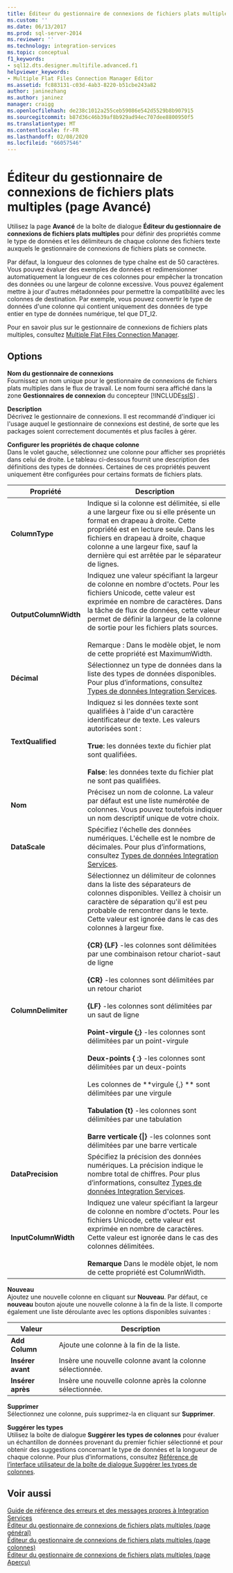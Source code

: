 ```yaml
---
title: Éditeur du gestionnaire de connexions de fichiers plats multiples (page avancé) | Microsoft Docs
ms.custom: ''
ms.date: 06/13/2017
ms.prod: sql-server-2014
ms.reviewer: ''
ms.technology: integration-services
ms.topic: conceptual
f1_keywords:
- sql12.dts.designer.multifile.advanced.f1
helpviewer_keywords:
- Multiple Flat Files Connection Manager Editor
ms.assetid: fc883131-c03d-4ab3-8220-b51cbe243a82
author: janinezhang
ms.author: janinez
manager: craigg
ms.openlocfilehash: de238c1012a255ceb59086e542d5529b8b907915
ms.sourcegitcommit: b87d36c46b39af8b929ad94ec707dee8800950f5
ms.translationtype: MT
ms.contentlocale: fr-FR
ms.lasthandoff: 02/08/2020
ms.locfileid: "66057546"
---
```

# <a name="multiple-flat-files-connection-manager-editor-advanced-page"></a>Éditeur du gestionnaire de connexions de fichiers plats multiples (page Avancé)
  Utilisez la page **Avancé** de la boîte de dialogue **Éditeur du gestionnaire de connexions de fichiers plats multiples** pour définir des propriétés comme le type de données et les délimiteurs de chaque colonne des fichiers texte auxquels le gestionnaire de connexions de fichiers plats se connecte.  
  
 Par défaut, la longueur des colonnes de type chaîne est de 50 caractères. Vous pouvez évaluer des exemples de données et redimensionner automatiquement la longueur de ces colonnes pour empêcher la troncation des données ou une largeur de colonne excessive. Vous pouvez également mettre à jour d'autres métadonnées pour permettre la compatibilité avec les colonnes de destination. Par exemple, vous pouvez convertir le type de données d'une colonne qui contient uniquement des données de type entier en type de données numérique, tel que DT_I2.  
  
 Pour en savoir plus sur le gestionnaire de connexions de fichiers plats multiples, consultez [Multiple Flat Files Connection Manager](connection-manager/multiple-flat-files-connection-manager.md).  
  
## <a name="options"></a>Options  
 **Nom du gestionnaire de connexions**  
 Fournissez un nom unique pour le gestionnaire de connexions de fichiers plats multiples dans le flux de travail. Le nom fourni sera affiché dans la zone **Gestionnaires de connexion** du concepteur [!INCLUDE[ssIS](../includes/ssis-md.md)] .  
  
 **Description**  
 Décrivez le gestionnaire de connexions. Il est recommandé d'indiquer ici l'usage auquel le gestionnaire de connexions est destiné, de sorte que les packages soient correctement documentés et plus faciles à gérer.  
  
 **Configurer les propriétés de chaque colonne**  
 Dans le volet gauche, sélectionnez une colonne pour afficher ses propriétés dans celui de droite. Le tableau ci-dessous fournit une description des définitions des types de données. Certaines de ces propriétés peuvent uniquement être configurées pour certains formats de fichiers plats.  
  
|Propriété|Description|  
|--------------|-----------------|  
|**ColumnType**|Indique si la colonne est délimitée, si elle a une largeur fixe ou si elle présente un format en drapeau à droite. Cette propriété est en lecture seule. Dans les fichiers en drapeau à droite, chaque colonne a une largeur fixe, sauf la dernière qui est arrêtée par le séparateur de lignes.|  
|**OutputColumnWidth**|Indiquez une valeur spécifiant la largeur de colonne en nombre d'octets. Pour les fichiers Unicode, cette valeur est exprimée en nombre de caractères. Dans la tâche de flux de données, cette valeur permet de définir la largeur de la colonne de sortie pour les fichiers plats sources.<br /><br /> Remarque : Dans le modèle objet, le nom de cette propriété est MaximumWidth.|  
|**Décimal**|Sélectionnez un type de données dans la liste des types de données disponibles. Pour plus d’informations, consultez [Types de données Integration Services](data-flow/integration-services-data-types.md).|  
|**TextQualified**|Indiquez si les données texte sont qualifiées à l'aide d'un caractère identificateur de texte. Les valeurs autorisées sont :<br /><br /> **True**: les données texte du fichier plat sont qualifiées.<br /><br /> **False**: les données texte du fichier plat ne sont pas qualifiées.|  
|**Nom**|Précisez un nom de colonne. La valeur par défaut est une liste numérotée de colonnes. Vous pouvez toutefois indiquer un nom descriptif unique de votre choix.|  
|**DataScale**|Spécifiez l'échelle des données numériques. L'échelle est le nombre de décimales. Pour plus d’informations, consultez [Types de données Integration Services](data-flow/integration-services-data-types.md).|  
|**ColumnDelimiter**|Sélectionnez un délimiteur de colonnes dans la liste des séparateurs de colonnes disponibles. Veillez à choisir un caractère de séparation qu'il est peu probable de rencontrer dans le texte. Cette valeur est ignorée dans le cas des colonnes à largeur fixe.<br /><br /> **{CR} {LF}** -les colonnes sont délimitées par une combinaison retour chariot-saut de ligne<br /><br /> **{CR}** -les colonnes sont délimitées par un retour chariot<br /><br /> **{LF}** -les colonnes sont délimitées par un saut de ligne<br /><br /> **Point-virgule {;}** -les colonnes sont délimitées par un point-virgule<br /><br /> **Deux-points { :}** -les colonnes sont délimitées par un deux-points<br /><br /> Les colonnes de **virgule {,} ** sont délimitées par une virgule<br /><br /> **Tabulation {t}** -les colonnes sont délimitées par une tabulation<br /><br /> **Barre verticale {&#124;}** -les colonnes sont délimitées par une barre verticale|  
|**DataPrecision**|Spécifiez la précision des données numériques. La précision indique le nombre total de chiffres. Pour plus d’informations, consultez [Types de données Integration Services](data-flow/integration-services-data-types.md).|  
|**InputColumnWidth**|Indiquez une valeur spécifiant la largeur de colonne en nombre d'octets. Pour les fichiers Unicode, cette valeur est exprimée en nombre de caractères. Cette valeur est ignorée dans le cas des colonnes délimitées.<br /><br /> **Remarque** Dans le modèle objet, le nom de cette propriété est ColumnWidth.|  
  
 **Nouveau**  
 Ajoutez une nouvelle colonne en cliquant sur **Nouveau**. Par défaut, ce **nouveau** bouton ajoute une nouvelle colonne à la fin de la liste. Il comporte également une liste déroulante avec les options disponibles suivantes :  
  
|Valeur|Description|  
|-----------|-----------------|  
|**Add Column**|Ajoute une colonne à la fin de la liste.|  
|**Insérer avant**|Insère une nouvelle colonne avant la colonne sélectionnée.|  
|**Insérer après**|Insère une nouvelle colonne après la colonne sélectionnée.|  
  
 **Supprimer**  
 Sélectionnez une colonne, puis supprimez-la en cliquant sur **Supprimer**.  
  
 **Suggérer les types**  
 Utilisez la boîte de dialogue **Suggérer les types de colonnes** pour évaluer un échantillon de données provenant du premier fichier sélectionné et pour obtenir des suggestions concernant le type de données et la longueur de chaque colonne. Pour plus d’informations, consultez [Référence de l’interface utilisateur de la boîte de dialogue Suggérer les types de colonnes](connection-manager/suggest-column-types-dialog-box-ui-reference.md).  
  
## <a name="see-also"></a>Voir aussi  
 [Guide de référence des erreurs et des messages propres à Integration Services](../../2014/integration-services/integration-services-error-and-message-reference.md)   
 [Éditeur du gestionnaire de connexions de fichiers plats multiples &#40;page général&#41;](general-page-of-integration-services-designers-options.md)   
 [Éditeur du gestionnaire de connexions de fichiers plats multiples &#40;page colonnes&#41;](../../2014/integration-services/multiple-flat-files-connection-manager-editor-columns-page.md)   
 [Éditeur du gestionnaire de connexions de fichiers plats multiples &#40;page Aperçu&#41;](../../2014/integration-services/multiple-flat-files-connection-manager-editor-preview-page.md)  
  
  
